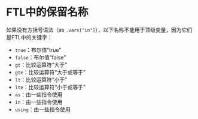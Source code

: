# FTL中的保留名称

如果没有方括号语法（as `.vars["in"]`），以下名称不能用于顶级变量，因为它们是FTL中的关键字：

- `true`：布尔值“true”
- `false`：布尔值“false”
- `gt`：比较运算符“大于”
- `gte`：比较运算符“大于或等于”
- `lt`：比较运算符“小于”
- `lte`：比较运算符“小于或等于”
- `as`：由一些指令使用
- `in`：由一些指令使用
- `using`：由一些指令使用

